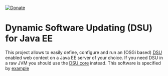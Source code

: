 [![Donate](https://img.shields.io/badge/Donate-PayPal-green.svg)](https://www.paypal.com/donate/?business=7JXD6EDFHXF5C&no_recurring=0&item_name=To+allow+the+development%2C+maintenance+and+evolution+of+a+kind+of+software+that+can+only+exist+in+this+way&currency_code=USD)
# Dynamic Software Updating (DSU) for Java EE
This project allows to easily define, configure and run an (OSGi based) [DSU](https://en.wikipedia.org/wiki/Dynamic_software_updating) enabled web context on a Java EE server of your choice. If you need DSU in a raw JVM you should use the [DSU core](https://github.com/softalks/dsu) instead. This software is specified by [example](https://github.com/softalks/osjee.example)
